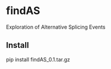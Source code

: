 findAS
======

Exploration of Alternative Splicing Events

Install
-------
pip install findAS_0.1.tar.gz
